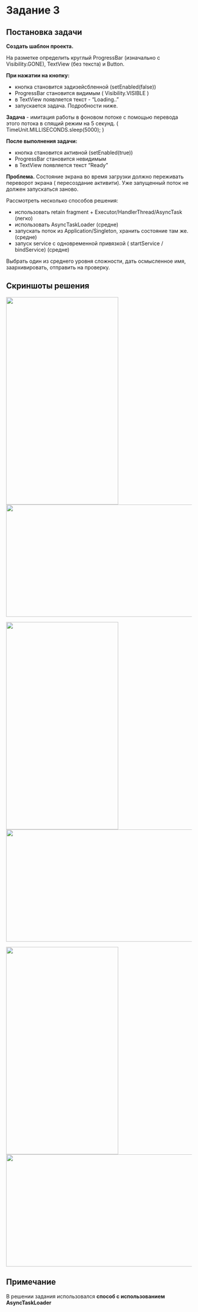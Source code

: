 # Задание 3
## Постановка задачи

**Создать шаблон проекта.**

На разметке определить круглый ProgressBar (изначально c Visibility.GONE), TextView (без текста) и Button.

**При нажатии на кнопку:**

- кнопка становится задизейсбленной (setEnabled(false)) 
- ProgressBar становится видимым ( Visibility.VISIBLE ) 
- в TextView появляется текст - “Loading..” 
- запускается задача. Подробности ниже.

**Задача** - имитация работы в фоновом потоке с помощью перевода этого потока в спящий режим на 5 секунд. ( TimeUnit.MILLISECONDS.sleep(5000); )

**После выполнения задачи:**
- кнопка становится активной (setEnabled(true))
- ProgressBar становится невидимым
- в TextView появляется текст “Ready”

**Проблема.**
Состояние экрана во время загрузки должно переживать переворот экрана ( пересоздание активити). Уже запущенный поток не должен запускаться заново.

Рассмотреть несколько способов решения: 

- использовать retain fragment + Executor/HandlerThread/AsyncTask (легко) 
- использовать AsynсTaskLoader (средне) 
- запускать поток из Application/Singleton, хранить состояние там же. (средне) 
- запуск service с одновременной привязкой ( startService / bindService) (средне)

Выбрать один из среднего уровня сложности, дать осмысленное имя, заархивировать, отправить на проверку.

## Скриншоты решения
<p float="left">
<img src="https://i.ibb.co/McDfwCw/Screenshot1-1.png" width="304px" height="562px"/>
<img src="https://i.ibb.co/MScJN7T/Screenshot1-2.png" width="562px" height="304px"/>
</p>

<p float="left">
<img src="https://i.ibb.co/5RHbfym/Screenshot2-1.png" width="304px" height="562px"/>
<img src="https://i.ibb.co/zHzcMn8/Screenshot2-2.png" width="562px" height="304px"/>
</p>

<p float="left">
<img src="https://i.ibb.co/FsQ3dx2/Screenshot3-1.png" width="304px" height="562px"/>
<img src="https://i.ibb.co/kyb3J2k/Screenshot3-2.png" width="562px" height="304px"/>
</p>

## Примечание
В решении задания использовался **способ с использованием AsyncTaskLoader**

